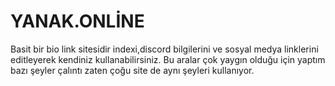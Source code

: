 # YANAK.ONLİNE
Basit bir bio link sitesidir indexi,discord bilgilerini ve sosyal medya linklerini editleyerek kendiniz kullanabilirsiniz.
Bu aralar çok yaygın olduğu için yaptım bazı şeyler çalıntı zaten çoğu site de aynı şeyleri kullanıyor.

